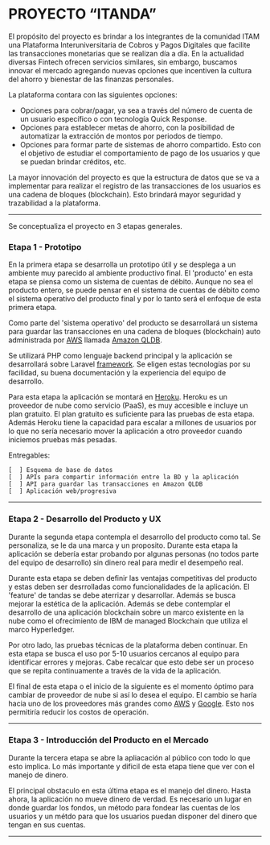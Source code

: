 # PROYECTO “ITANDA”

El propósito del proyecto es brindar a los integrantes de la comunidad ITAM una Plataforma Interuniversitaria de Cobros 
y Pagos Digitales que facilite las transacciones monetarias que se realizan día a día. En la actualidad diversas Fintech 
ofrecen servicios similares, sin embargo, buscamos innovar el mercado agregando nuevas opciones que incentiven la cultura
del ahorro y bienestar de las finanzas personales. 

La plataforma contara con las siguientes opciones: 

 - Opciones para cobrar/pagar, ya sea a través del número de cuenta de un usuario específico o con tecnología Quick Response. 
 - Opciones para establecer metas de ahorro, con la posibilidad de automatizar la extracción de montos por periodos de tiempo. 
 - Opciones para formar parte de sistemas de ahorro compartido. Esto con el objetivo de estudiar el comportamiento de pago 
 de los usuarios y que se puedan brindar créditos, etc. 

La mayor innovación del proyecto es que la estructura de datos que se va a implementar para realizar el registro de las 
transacciones de los usuarios es una cadena de bloques (blockchain). Esto brindará mayor seguridad y trazabilidad a la 
plataforma.

-------------------------------

Se conceptualiza el proyecto en 3 etapas generales.

### Etapa 1 - Prototipo

En la primera etapa se desarrolla un prototipo útil y se desplega a un ambiente muy parecido al ambiente productivo final.
El 'producto' en esta etapa se piensa como un sistema de cuentas de débito. Aunque no sea el producto entero, se puede
pensar en el sistema de cuentas de débito como el sistema operativo del producto final y por lo tanto será el enfoque de
esta primera etapa.

Como parte del 'sistema operativo' del producto se desarrollará un sistema para guardar las transacciones en una cadena
de bloques (blockchain) auto administrada por [AWS](https://aws.amazon.com) llamada [Amazon QLDB](https://aws.amazon.com/es/qldb/).

Se utilizará PHP como lenguaje backend principal y la aplicación se desarrollará sobre Laravel [framework](https://laravel.com).
Se eligen estas tecnologías por su facilidad, su buena documentación y la experiencia del equipo de desarrollo.

Para esta etapa la aplicación se montará en [Heroku](https://heroku.com). Heroku es un proveedor de nube como servicio
(PaaS), es muy accesible e incluye un plan gratuito. El plan gratuito es suficiente para las pruebas de esta etapa. Además
Heroku tiene la capacidad para escalar a millones de usuarios por lo que no sería necesario mover la aplicación a otro
proveedor cuando iniciemos pruebas más pesadas.

Entregables:

    [  ] Esquema de base de datos
    [  ] APIs para compartir información entre la BD y la aplicación
    [  ] API para guardar las transacciones en Amazon QLDB
    [  ] Aplicación web/progresiva

------------------------
### Etapa 2 - Desarrollo del Producto y UX

Durante la segunda etapa contempla el desarrollo del producto como tal. Se personaliza, se le da una marca y un proposito.
Durante esta etapa la aplicación se debería estar probando por algunas personas (no todos parte del equipo de
desarrollo) sin dinero real para medir el desempeño real.

Durante esta etapa se deben definir las ventajas competitivas del producto y estas deben ser desrrolladas como funcionalidades
de la aplicación. El 'feature' de tandas se debe aterrizar y desarrollar. Además se busca mejorar la estética de la aplicación.
Además se debe contemplar el desarrollo de una aplicación blockchain sobre un marco existente en la nube como el ofrecimiento
de IBM de managed Blockchain que utiliza el marco Hyperledger.

Por otro lado, las pruebas técnicas de la plataforma deben continuar. En esta etapa se busca el uso por 5-10 usuarios
cercanos al equipo para identificar errores y mejoras. Cabe recalcar que esto debe ser un proceso que se repita continuamente
a través de la vida de la aplicación.

El final de esta etapa o el inicio de la siguiente es el momento óptimo para cambiar de proveedor de nube si así lo desea el
equipo. El cambio se haría hacia uno de los proveedores más grandes como [AWS](https://aws.amazon.com) y
[Google](https://cloud.google.com/?hl=es). Esto nos permitiría reducir los costos de operación.

----------------------------
### Etapa 3 - Introducción del Producto en el Mercado

Durante la tercera etapa se abre la apliacación al público con todo lo que esto implica. Lo más importante y dificil de esta
etapa tiene que ver con el manejo de dinero.

El principal obstaculo en esta última etapa es el manejo del dinero. Hasta ahora, la aplicación no mueve dinero de verdad.
Es necesario un lugar en donde guardar los fondos, un método para fondear las cuentas de los usuarios y un métdo para
que los usuarios puedan disponer del dinero que tengan en sus cuentas.

------------------------------

